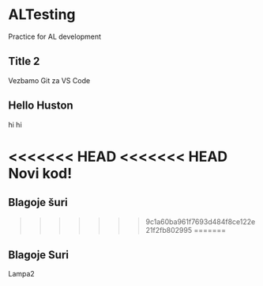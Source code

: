# ALTesting
Practice for AL development

## Title 2
Vezbamo Git za VS Code

## Hello Huston
hi hi

<<<<<<< HEAD
<<<<<<< HEAD
Novi kod! 
=======
## Blagoje šuri
>>>>>>> 9c1a60ba961f7693d484f8ce122e21f2fb802995
=======
## Blagoje Suri

Lampa2 
